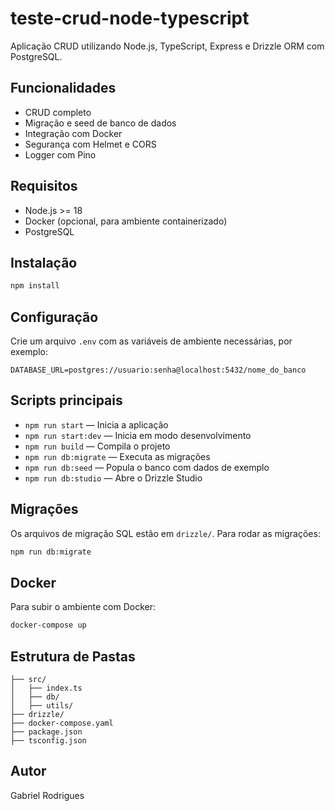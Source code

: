 # teste-crud-node-typescript

Aplicação CRUD utilizando Node.js, TypeScript, Express e Drizzle ORM com PostgreSQL.

## Funcionalidades
- CRUD completo
- Migração e seed de banco de dados
- Integração com Docker
- Segurança com Helmet e CORS
- Logger com Pino

## Requisitos
- Node.js >= 18
- Docker (opcional, para ambiente containerizado)
- PostgreSQL

## Instalação
```bash
npm install
```

## Configuração
Crie um arquivo `.env` com as variáveis de ambiente necessárias, por exemplo:
```env
DATABASE_URL=postgres://usuario:senha@localhost:5432/nome_do_banco
```

## Scripts principais
- `npm run start` — Inicia a aplicação
- `npm run start:dev` — Inicia em modo desenvolvimento
- `npm run build` — Compila o projeto
- `npm run db:migrate` — Executa as migrações
- `npm run db:seed` — Popula o banco com dados de exemplo
- `npm run db:studio` — Abre o Drizzle Studio

## Migrações
Os arquivos de migração SQL estão em `drizzle/`. Para rodar as migrações:
```bash
npm run db:migrate
```

## Docker
Para subir o ambiente com Docker:
```bash
docker-compose up
```

## Estrutura de Pastas
```
├── src/
│   ├── index.ts
│   ├── db/
│   ├── utils/
├── drizzle/
├── docker-compose.yaml
├── package.json
├── tsconfig.json
```

## Autor
Gabriel Rodrigues
